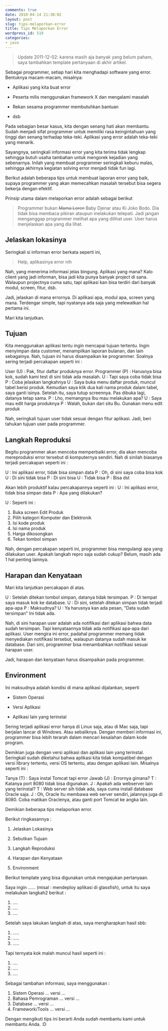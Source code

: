 ```yaml
---
comments: true
date: 2010-04-14 21:38:02
layout: post
slug: tips-melaporkan-error
title: Tips Melaporkan Error
wordpress_id: 519
categories:
- java
---
```


> Update 2011-12-02: karena masih aja banyak yang belum paham, saya tambahkan template pertanyaan di akhir artikel.



Sebagai programmer, setiap hari kita menghadapi software yang error. Bentuknya macam-macam, misalnya: 




  * Aplikasi yang kita buat error


  * Peserta milis menggunakan framework X dan mengalami masalah


  * Rekan sesama programmer membutuhkan bantuan


  * dsb



Pada sebagian besar kasus, kita dengan senang hati akan membantu. Sudah menjadi sifat programmer untuk memiliki rasa keingintahuan yang tinggi dan senang terhadap teka-teki. Aplikasi yang error adalah teka-teki yang menarik. 

Sayangnya, seringkali informasi error yang kita terima tidak lengkap sehingga butuh usaha tambahan untuk mengorek kejadian yang sebenarnya. Inilah yang membuat programmer seringkali keburu malas, sehingga akhirnya kegiatan solving error menjadi tidak fun lagi. 

Berikut adalah beberapa tips untuk membuat laporan error yang baik, supaya programmer yang akan memecahkan masalah tersebut bisa segera bekerja dengan efektif. 



Prinsip utama dalam melaporkan error adalah sebagai berikut



> Programmer bukan <del>Mama Loren</del> Baby Djenar atau Ki Joko Bodo. Dia tidak bisa membaca pikiran ataupun melakukan telepati. Jadi jangan menganggap programmer melihat apa yang dilihat user. User harus menjelaskan apa yang dia lihat.






## Jelaskan lokasinya


Seringkali si informan error berkata seperti ini, 



> Help, aplikasinya error nih



Nah, yang menerima informasi jelas bingung. Aplikasi yang mana? 
Kalo client yang jadi informan, bisa jadi kita punya banyak project di sana. 
Walaupun projectnya cuma satu, tapi aplikasi kan bisa terdiri dari banyak modul, screen, fitur, dsb. 

Jadi, jelaskan di mana errornya. Di aplikasi apa, modul apa, screen yang mana. Terdengar simple, tapi nyatanya ada saja yang melewatkan hal pertama ini. 

Mari kita lanjutkan.



## Tujuan


Kita menggunakan aplikasi tentu ingin mencapai tujuan tertentu. Ingin menyimpan data customer, menampilkan laporan bulanan, dan lain sebagainya. Nah, tujuan ini harus disampaikan ke programmer. Soalnya sering terjadi percakapan seperti ini : 

User (U) : Pak, fitur daftar produknya error. 
Programmer (P) : Harusnya bisa kok, sudah kami test di sini tidak ada masalah. 
U : Tapi saya coba tidak bisa
P : Coba jelaskan langkahnya
U : Saya buka menu daftar produk, muncul tabel berisi produk. 
Kemudian saya klik dua kali nama produk dalam tabel, saya ganti isinya. 
Setelah itu, saya tutup screennya. 
Pas dibuka lagi, datanya tetap sama. 
P : Lho, memangnya Ibu mau melakukan apa?
U : Saya mau edit harga produknya
P : Walah, bukan dari situ Bu. Gunakan menu edit produk

Nah, seringkali tujuan user tidak sesuai dengan fitur aplikasi. Jadi, beri tahukan tujuan user pada programmer. 




## Langkah Reproduksi


Begitu programmer akan mencoba memperbaiki error, dia akan mencoba mereproduksi error tersebut di komputernya sendiri. Nah di sinilah biasanya terjadi percakapan seperti ini : 

U : Ini aplikasi error, tidak bisa simpan data
P : Oh, di sini saya coba bisa kok
U : Di sini tidak bisa
P : Di sini bisa
U : Tidak bisa
P : Bisa
dst

Akan lebih produktif kalau percakapannya seperti ini : 
U : Ini aplikasi error, tidak bisa simpan data
P : Apa yang dilakukan?

U : Seperti ini : 
1. Buka screen Edit Produk
2. Pilih kategori Komputer dan Elektronik
3. Isi kode produk
4. Isi nama produk
5. Harga dikosongkan
6. Tekan tombol simpan

Nah, dengan percakapan seperti ini, programmer bisa mengulangi apa yang dilakukan user. 
Apakah langkah repro saja sudah cukup? Belum, masih ada 1 hal penting lainnya.



## Harapan dan Kenyataan



Mari kita lanjutkan percakapan di atas. 

U : Setelah ditekan tombol simpan, datanya tidak tersimpan. 
P : Di tempat saya masuk kok ke database. 
U : Di sini, setelah ditekan simpan tidak terjadi apa-apa
P : Maksudnya?
U : Ya harusnya kan ada pesan, "Data sudah tersimpan"
Ini tidak ada. 

Nah, di sini harapan user adalah ada notifikasi dari aplikasi bahwa data sudah tersimpan. Tapi kenyataannya tidak ada notifikasi apa-apa dari aplikasi. User mengira ini error, 
padahal programmer memang tidak menyediakan notifikasi tersebut, walaupun datanya sudah masuk ke database. Dari sini, programmer bisa menambahkan notifikasi sesuai harapan user. 

Jadi, harapan dan kenyataan harus disampaikan pada programmer.



## Environment


Ini maksudnya adalah kondisi di mana aplikasi dijalankan, seperti





  * Sistem Operasi


  * Versi Aplikasi


  * Aplikasi lain yang terinstal



Sering terjadi aplikasi error hanya di Linux saja, atau di Mac saja, tapi berjalan lancar di Windows. Atau sebaliknya. Dengan memberi informasi ini, programmer bisa lebih terarah dalam mencari kesalahan dalam kode program. 

Demikian juga dengan versi aplikasi dan aplikasi lain yang terinstal. Seringkali sudah diketahui bahwa aplikasi kita tidak kompatibel dengan versi library tertentu, versi OS tertentu, atau dengan aplikasi lain. Misalnya seperti ini : 

Tanya (T) : Saya instal Tomcat tapi error
Jawab (J) : Errornya gimana?
T : Katanya port 8080 tidak bisa digunakan. 
J : Apakah ada webserver lain yang terinstal?
T : Web server sih tidak ada, saya cuma install database Oracle saja. 
J : Oh, Oracle itu membawa web server sendiri, jalannya juga di 8080. 
Coba matikan Oraclenya, atau ganti port Tomcat ke angka lain. 

Demikian beberapa tips melaporkan error. 

Berikut ringkasannya : 


  1. Jelaskan Lokasinya


  2. Sebutkan Tujuan


  3. Langkah Reproduksi


  4. Harapan dan Kenyataan


  5. Environment



Berikut template yang bisa digunakan untuk mengajukan pertanyaan. 

Saya ingin ...... (misal : mendeploy aplikasi di glassfish), 
untuk itu saya melakukan langkah2 berikut :

1. ....
2. .... 
3. ....

Setelah saya lakukan langkah di atas, saya mengharapkan hasil sbb:

1. .....
2. .....
3. .....

Tapi ternyata kok malah muncul hasil seperti ini :

1. .... 
2. ....
3. ....

Sebagai tambahan informasi, saya menggunakan :

1. Sistem Operasi ... versi ...
2. Bahasa Pemrograman ... versi ...
3. Database ... versi ...
4. Framework/Tools ... versi ...

Dengan mengikuti tips ini berarti Anda sudah membantu kami untuk membantu Anda. 
:D

